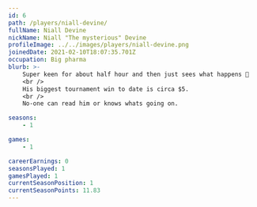 ```yaml
---
id: 6
path: /players/niall-devine/
fullName: Niall Devine
nickName: Niall "The mysterious" Devine
profileImage: ../../images/players/niall-devine.png
joinedDate: 2021-02-10T18:07:35.701Z
occupation: Big pharma
blurb: >-
    Super keen for about half hour and then just sees what happens 🤷‍
    <br />
    His biggest tournament win to date is circa $5.
    <br />
    No-one can read him or knows whats going on.

seasons:
    - 1

games:
    - 1

careerEarnings: 0
seasonsPlayed: 1
gamesPlayed: 1
currentSeasonPosition: 1
currentSeasonPoints: 11.83
---
```

